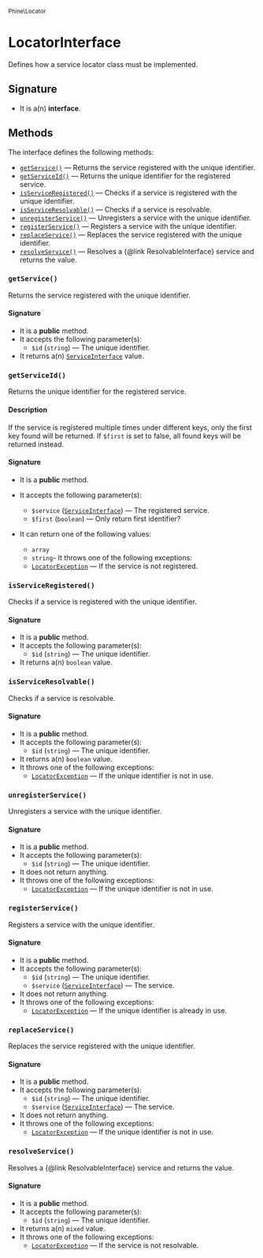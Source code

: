 <small>Phine\Locator</small>

LocatorInterface
================

Defines how a service locator class must be implemented.

Signature
---------

- It is a(n) **interface**.

Methods
-------

The interface defines the following methods:

- [`getService()`](#getService) &mdash; Returns the service registered with the unique identifier.
- [`getServiceId()`](#getServiceId) &mdash; Returns the unique identifier for the registered service.
- [`isServiceRegistered()`](#isServiceRegistered) &mdash; Checks if a service is registered with the unique identifier.
- [`isServiceResolvable()`](#isServiceResolvable) &mdash; Checks if a service is resolvable.
- [`unregisterService()`](#unregisterService) &mdash; Unregisters a service with the unique identifier.
- [`registerService()`](#registerService) &mdash; Registers a service with the unique identifier.
- [`replaceService()`](#replaceService) &mdash; Replaces the service registered with the unique identifier.
- [`resolveService()`](#resolveService) &mdash; Resolves a {@link ResolvableInterface} service and returns the value.

### `getService()` <a name="getService"></a>

Returns the service registered with the unique identifier.

#### Signature

- It is a **public** method.
- It accepts the following parameter(s):
    - `$id` (`string`) &mdash; The unique identifier.
- It returns a(n) [`ServiceInterface`](../../Phine/Locator/Service/ServiceInterface.md) value.

### `getServiceId()` <a name="getServiceId"></a>

Returns the unique identifier for the registered service.

#### Description

If the service is registered multiple times under different keys, only
the first key found will be returned. If `$first` is set to false, all
found keys will be returned instead.

#### Signature

- It is a **public** method.
- It accepts the following parameter(s):
    - `$service` ([`ServiceInterface`](../../Phine/Locator/Service/ServiceInterface.md)) &mdash; The registered service.
    - `$first` (`boolean`) &mdash; Only return first identifier?
- It can return one of the following values:

    - `array`
    - `string`- It throws one of the following exceptions:
    - [`LocatorException`](http://php.net/class.LocatorException) &mdash; If the service is not registered.

### `isServiceRegistered()` <a name="isServiceRegistered"></a>

Checks if a service is registered with the unique identifier.

#### Signature

- It is a **public** method.
- It accepts the following parameter(s):
    - `$id` (`string`) &mdash; The unique identifier.
- It returns a(n) `boolean` value.

### `isServiceResolvable()` <a name="isServiceResolvable"></a>

Checks if a service is resolvable.

#### Signature

- It is a **public** method.
- It accepts the following parameter(s):
    - `$id` (`string`) &mdash; The unique identifier.
- It returns a(n) `boolean` value.
- It throws one of the following exceptions:
    - [`LocatorException`](http://php.net/class.LocatorException) &mdash; If the unique identifier is not in use.

### `unregisterService()` <a name="unregisterService"></a>

Unregisters a service with the unique identifier.

#### Signature

- It is a **public** method.
- It accepts the following parameter(s):
    - `$id` (`string`) &mdash; The unique identifier.
- It does not return anything.
- It throws one of the following exceptions:
    - [`LocatorException`](http://php.net/class.LocatorException) &mdash; If the unique identifier is not in use.

### `registerService()` <a name="registerService"></a>

Registers a service with the unique identifier.

#### Signature

- It is a **public** method.
- It accepts the following parameter(s):
    - `$id` (`string`) &mdash; The unique identifier.
    - `$service` ([`ServiceInterface`](../../Phine/Locator/Service/ServiceInterface.md)) &mdash; The service.
- It does not return anything.
- It throws one of the following exceptions:
    - [`LocatorException`](http://php.net/class.LocatorException) &mdash; If the unique identifier is already in use.

### `replaceService()` <a name="replaceService"></a>

Replaces the service registered with the unique identifier.

#### Signature

- It is a **public** method.
- It accepts the following parameter(s):
    - `$id` (`string`) &mdash; The unique identifier.
    - `$service` ([`ServiceInterface`](../../Phine/Locator/Service/ServiceInterface.md)) &mdash; The service.
- It does not return anything.
- It throws one of the following exceptions:
    - [`LocatorException`](http://php.net/class.LocatorException) &mdash; If the unique identifier is not in use.

### `resolveService()` <a name="resolveService"></a>

Resolves a {@link ResolvableInterface} service and returns the value.

#### Signature

- It is a **public** method.
- It accepts the following parameter(s):
    - `$id` (`string`) &mdash; The unique identifier.
- It returns a(n) `mixed` value.
- It throws one of the following exceptions:
    - [`LocatorException`](http://php.net/class.LocatorException) &mdash; If the service is not resolvable.

